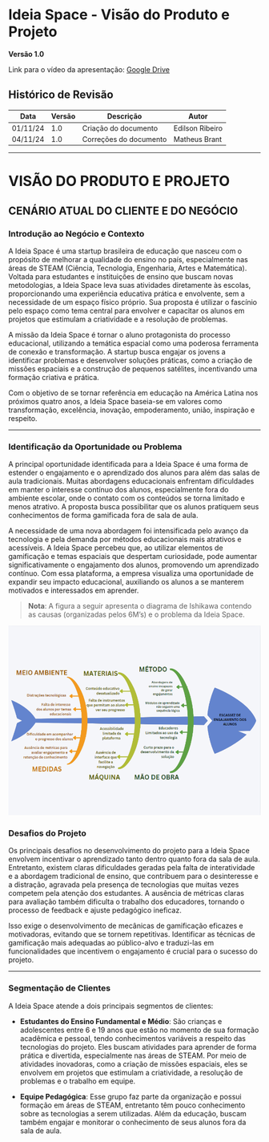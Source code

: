 # Ideia Space - Visão do Produto e Projeto

**Versão 1.0**

Link para o vídeo da apresentação: [Google Drive](https://drive.google.com/file/d/1OF8X91xykGekYA8f2y5i1VYCJQ4NEa9C/view)

## Histórico de Revisão

| Data       | Versão | Descrição             | Autor          |
|------------|--------|-----------------------|----------------|
| 01/11/24   | 1.0    | Criação do documento  | Edilson Ribeiro |
| 04/11/24   | 1.0    | Correções do documento | Matheus Brant |

---

# VISÃO DO PRODUTO E PROJETO

## CENÁRIO ATUAL DO CLIENTE E DO NEGÓCIO

### Introdução ao Negócio e Contexto

A Ideia Space é uma startup brasileira de educação que nasceu com o propósito de melhorar a qualidade do ensino no país, especialmente nas áreas de STEAM (Ciência, Tecnologia, Engenharia, Artes e Matemática). Voltada para estudantes e instituições de ensino que buscam novas metodologias, a Ideia Space leva suas atividades diretamente às escolas, proporcionando uma experiência educativa prática e envolvente, sem a necessidade de um espaço físico próprio. Sua proposta é utilizar o fascínio pelo espaço como tema central para envolver e capacitar os alunos em projetos que estimulam a criatividade e a resolução de problemas.

A missão da Ideia Space é tornar o aluno protagonista do processo educacional, utilizando a temática espacial como uma poderosa ferramenta de conexão e transformação. A startup busca engajar os jovens a identificar problemas e desenvolver soluções práticas, como a criação de missões espaciais e a construção de pequenos satélites, incentivando uma formação criativa e prática.

Com o objetivo de se tornar referência em educação na América Latina nos próximos quatro anos, a Ideia Space baseia-se em valores como transformação, excelência, inovação, empoderamento, união, inspiração e respeito.

---

### Identificação da Oportunidade ou Problema

A principal oportunidade identificada para a Ideia Space é uma forma de estender o engajamento e o aprendizado dos alunos para além das salas de aula tradicionais. Muitas abordagens educacionais enfrentam dificuldades em manter o interesse contínuo dos alunos, especialmente fora do ambiente escolar, onde o contato com os conteúdos se torna limitado e menos atrativo. A proposta busca possibilitar que os alunos pratiquem seus conhecimentos de forma gamificada fora de sala de aula.

A necessidade de uma nova abordagem foi intensificada pelo avanço da tecnologia e pela demanda por métodos educacionais mais atrativos e acessíveis. A Ideia Space percebeu que, ao utilizar elementos de gamificação e temas espaciais que despertam curiosidade, pode aumentar significativamente o engajamento dos alunos, promovendo um aprendizado contínuo. Com essa plataforma, a empresa visualiza uma oportunidade de expandir seu impacto educacional, auxiliando os alunos a se manterem motivados e interessados em aprender.

> **Nota**: A figura a seguir apresenta o diagrama de Ishikawa contendo as causas (organizadas pelos 6M’s) e o problema da Ideia Space.

![Diagrama de Ishikawa](../assets/ishikawa.png)

### Desafios do Projeto

Os principais desafios no desenvolvimento do projeto para a Ideia Space envolvem incentivar o aprendizado tanto dentro quanto fora da sala de aula. Entretanto, existem claras dificuldades geradas pela falta de interatividade e a abordagem tradicional de ensino, que contribuem para o desinteresse e a distração, agravada pela presença de tecnologias que muitas vezes competem pela atenção dos estudantes. A ausência de métricas claras para avaliação também dificulta o trabalho dos educadores, tornando o processo de feedback e ajuste pedagógico ineficaz. 

Isso exige o desenvolvimento de mecânicas de gamificação eficazes e motivadoras, evitando que se tornem repetitivas. Identificar as técnicas de gamificação mais adequadas ao público-alvo e traduzi-las em funcionalidades que incentivem o engajamento é crucial para o sucesso do projeto.

---

### Segmentação de Clientes

A Ideia Space atende a dois principais segmentos de clientes:

- **Estudantes do Ensino Fundamental e Médio**: São crianças e adolescentes entre 6 e 19 anos que estão no momento de sua formação acadêmica e pessoal, tendo conhecimentos variáveis a respeito das tecnologias do projeto. Eles buscam atividades para aprender de forma prática e divertida, especialmente nas áreas de STEAM. Por meio de atividades inovadoras, como a criação de missões espaciais, eles se envolvem em projetos que estimulam a criatividade, a resolução de problemas e o trabalho em equipe.

- **Equipe Pedagógica**: Esse grupo faz parte da organização e possui formação em áreas de STEAM, entretanto têm pouco conhecimento sobre as tecnologias a serem utilizadas. Além da educação, buscam também engajar e monitorar o conhecimento de seus alunos fora da sala de aula.
